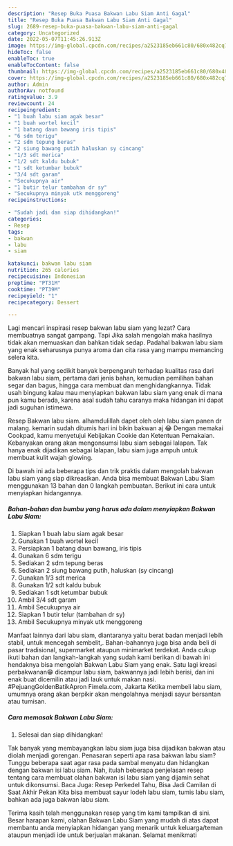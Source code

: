 ```yaml
---
description: "Resep Buka Puasa Bakwan Labu Siam Anti Gagal"
title: "Resep Buka Puasa Bakwan Labu Siam Anti Gagal"
slug: 2689-resep-buka-puasa-bakwan-labu-siam-anti-gagal
category: Uncategorized
date: 2022-05-07T11:45:26.913Z
image: https://img-global.cpcdn.com/recipes/a2523185eb661c80/680x482cq70/bakwan-labu-siam-foto-resep-utama.jpg
hideToc: false
enableToc: true
enableTocContent: false
thumbnail: https://img-global.cpcdn.com/recipes/a2523185eb661c80/680x482cq70/bakwan-labu-siam-foto-resep-utama.jpg
cover: https://img-global.cpcdn.com/recipes/a2523185eb661c80/680x482cq70/bakwan-labu-siam-foto-resep-utama.jpg
author: Admin
authorAv: notfound
ratingvalue: 3.9
reviewcount: 24
recipeingredient:
- "1 buah labu siam agak besar"
- "1 buah wortel kecil"
- "1 batang daun bawang iris tipis"
- "6 sdm terigu"
- "2 sdm tepung beras"
- "2 siung bawang putih haluskan sy cincang"
- "1/3 sdt merica"
- "1/2 sdt kaldu bubuk"
- "1 sdt ketumbar bubuk"
- "3/4 sdt garam"
- "Secukupnya air"
- "1 butir telur tambahan dr sy"
- "Secukupnya minyak utk menggoreng"
recipeinstructions:

- "Sudah jadi dan siap dihidangkan!"
categories:
- Resep
tags:
- bakwan
- labu
- siam

katakunci: bakwan labu siam 
nutrition: 265 calories
recipecuisine: Indonesian
preptime: "PT31M"
cooktime: "PT39M"
recipeyield: "1"
recipecategory: Dessert

---
```



Lagi mencari inspirasi resep bakwan labu siam yang lezat? Cara membuatnya sangat gampang. Tapi Jika salah mengolah maka hasilnya tidak akan memuaskan dan bahkan tidak sedap. Padahal bakwan labu siam yang enak seharusnya punya aroma dan cita rasa yang mampu memancing selera kita.


Banyak hal yang sedikit banyak berpengaruh terhadap kualitas rasa dari bakwan labu siam, pertama dari jenis bahan, kemudian pemilihan bahan segar dan bagus, hingga cara membuat dan menghidangkannya. Tidak usah bingung kalau mau menyiapkan bakwan labu siam yang enak di mana pun kamu berada, karena asal sudah tahu caranya maka hidangan ini dapat jadi suguhan istimewa.

Resep Bakwan labu siam. alhamdulillah dapet oleh oleh labu siam panen dr malang. kemarin sudah ditumis hari ini bikin bakwan aj 😂 Dengan memakai Cookpad, kamu menyetujui Kebijakan Cookie dan Ketentuan Pemakaian. Kebanyakan orang akan mengonsumsi labu siam sebagai lalapan. Tak hanya enak dijadikan sebagai lalapan, labu siam juga ampuh untuk membuat kulit wajah glowing.


Di bawah ini ada beberapa tips dan trik praktis dalam mengolah bakwan labu siam yang siap dikreasikan. Anda bisa membuat Bakwan Labu Siam menggunakan 13 bahan dan 0 langkah pembuatan. Berikut ini cara untuk menyiapkan hidangannya.

<!--inarticleads1-->

##### Bahan-bahan dan bumbu yang harus ada dalam menyiapkan Bakwan Labu Siam:

1. Siapkan 1 buah labu siam agak besar
1. Gunakan 1 buah wortel kecil
1. Persiapkan 1 batang daun bawang, iris tipis
1. Gunakan 6 sdm terigu
1. Sediakan 2 sdm tepung beras
1. Sediakan 2 siung bawang putih, haluskan (sy cincang)
1. Gunakan 1/3 sdt merica
1. Gunakan 1/2 sdt kaldu bubuk
1. Sediakan 1 sdt ketumbar bubuk
1. Ambil 3/4 sdt garam
1. Ambil Secukupnya air
1. Siapkan 1 butir telur (tambahan dr sy)
1. Ambil Secukupnya minyak utk menggoreng


Manfaat lainnya dari labu siam, diantaranya yaitu berat badan menjadi lebih stabil, untuk mencegah sembelit,. Bahan-bahannya juga bisa anda beli di pasar tradisional, supermarket ataupun minimarket terdekat. Anda cukup ikuti bahan dan langkah-langkah yang sudah kami berikan di bawah ini hendaknya bisa mengolah Bakwan Labu Siam yang enak. Satu lagi kreasi perbakwanan😁 dicampur labu siam, bakwannya jadi lebih berisi, dan ini enak buat dicemilin atau jadi lauk untuk makan nasi. #PejuangGoldenBatikApron Fimela.com, Jakarta Ketika membeli labu siam, umumnya orang akan berpikir akan mengolahnya menjadi sayur bersantan atau tumisan. 

<!--inarticleads2-->

##### Cara memasak Bakwan Labu Siam:


1. Selesai dan siap dihidangkan!

Tak banyak yang membayangkan labu siam juga bisa dijadikan bakwan atau diolah menjadi gorengan. Penasaran seperti apa rasa bakwan labu siam? Tunggu beberapa saat agar rasa pada sambal menyatu dan hidangkan dengan bakwan isi labu siam. Nah, itulah beberapa penjelasan resep tentang cara membuat olahan bakwan isi labu siam yang dijamin sehat untuk dikonsumsi. Baca Juga: Resep Perkedel Tahu, Bisa Jadi Camilan di Saat Akhir Pekan Kita bisa membuat sayur lodeh labu siam, tumis labu siam, bahkan ada juga bakwan labu siam. 

Terima kasih telah menggunakan resep yang tim kami tampilkan di sini. Besar harapan kami, olahan Bakwan Labu Siam yang mudah di atas dapat membantu anda menyiapkan hidangan yang menarik untuk keluarga/teman ataupun menjadi ide untuk berjualan makanan. Selamat menikmati
